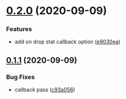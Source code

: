 # [0.2.0](https://github.com/zcong1993/adaptive-shedder/compare/v0.1.1...v0.2.0) (2020-09-09)

### Features

- add on drop stat callback option ([e9030ea](https://github.com/zcong1993/adaptive-shedder/commit/e9030eaa8cd20dbde4d7098ba11862e8e55f462b))

## [0.1.1](https://github.com/zcong1993/adaptive-shedder/compare/v0.1.0...v0.1.1) (2020-09-09)

### Bug Fixes

- callback pass ([c93a056](https://github.com/zcong1993/adaptive-shedder/commit/c93a05648d032730ab8cd9a59f2b85edda91e619))
